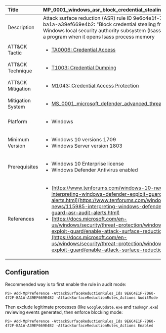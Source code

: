 | Title                 | MP_0001_windows_asr_block_credential_stealing_from_lsass                                                                          |
|:----------------------|:-------------------------------------------------------------------------------------|
| Description           | Attack surface reduction (ASR) rule ID 9e6c4e1f-7d60-472f-ba1a-a39ef669e4b2:  "Block credential stealing from the Windows local security authority subsystem  (lsass.exe)" blocks a program when it opens lsass process memory                                                                    |
| ATT&amp;CK Tactic     | <ul><li>[TA0006: Credential Access](https://attack.mitre.org/tactics/TA0006)</li></ul>  |
| ATT&amp;CK Technique  | <ul><li>[T1003: Credential Dumping](https://attack.mitre.org/techniques/T1003)</li></ul>  |
| ATT&amp;CK Mitigation | <ul><li>[M1043: Credential Access Protection](https://attack.mitre.org/mitigations/M1043)</li></ul>  |
| Mitigation System     | <ul><li>[MS_0001_microsoft_defender_advanced_threat_protection](../Mitigation_Systems/MS_0001_microsoft_defender_advanced_threat_protection.md)</li></ul>  |
| Platform              | <ul><li>Windows</li></ul>                   |
| Minimum Version       | <ul><li>Windows 10 versions 1709</li><li>Windows Server version 1803</li></ul>      |
| Prerequisites         | <ul><li>Windows 10 Enterprise license</li><li>Windows Defender Antivirus enabled</li></ul>                |
| References            | <ul><li>[https://www.tenforums.com/windows-10-news/115985-interpreting-windows-defender-exploit-guard-asr-audit-alerts.html](https://www.tenforums.com/windows-10-news/115985-interpreting-windows-defender-exploit-guard-asr-audit-alerts.html)</li><li>[https://docs.microsoft.com/en-us/windows/security/threat-protection/windows-defender-exploit-guard/enable-attack-surface-reduction](https://docs.microsoft.com/en-us/windows/security/threat-protection/windows-defender-exploit-guard/enable-attack-surface-reduction)</li></ul>      |


## Configuration

Recommended way is to first enable the rule in audit mode:

```
PS> Add-MpPreference -AttackSurfaceReductionRules_Ids 9E6C4E1F-7D60-472F-BA1A-A39EF669E4B2 -AttackSurfaceReductionRules_Actions AuditMode
```

Then exclude legitimate processes (like `GoogleUpdate.exe` and `taskmgr.exe`) reviewing events generated, then enforce blocking mode:

```
PS> Add-MpPreference -AttackSurfaceReductionRules_Ids 9E6C4E1F-7D60-472F-BA1A-A39EF669E4B2 -AttackSurfaceReductionRules_Actions Enabled
```